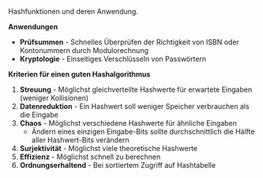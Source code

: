 Hashfunktionen und deren Anwendung.

**Anwendungen**
- **Prüfsummen** - Schnelles Überprüfen der Richtigkeit von ISBN oder Kontonummern durch Modulorechnung
- **Kryptologie** - Einseitiges Verschlüsseln von Passwörtern

**Kriterien für einen guten Hashalgorithmus**
1. **Streuung** - Möglichst gleichverteilte Hashwerte für erwartete Eingaben (weniger Kollisionen)
2. **Datenreduktion** - Ein Hashwert soll weniger Speicher verbrauchen als die Eingabe
3. **Chaos** - Möglichst verschiedene Hashwerte für ähnliche Eingaben
	- Ändern eines einzigen Eingabe-Bits sollte durchschnittlich die Hälfte aller Hashwert-Bits verändern
4. **Surjektivität** - Möglichst viele theoretische Hashwerte
5. **Effizienz** - Möglichst schnell zu berechnen
6. **Ordnungserhaltend** - Bei sortiertem Zugriff auf Hashtabelle

